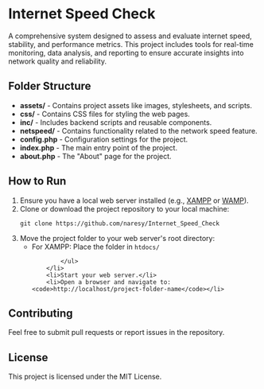 <h1>Internet Speed Check</h1>
<p>A comprehensive system designed to assess and evaluate internet speed, stability, and performance metrics. This project includes tools for real-time monitoring, data analysis, and reporting to ensure accurate insights into network quality and reliability.</p>

<h2>Folder Structure</h2>
<ul>
        <li><strong>assets/</strong> - Contains project assets like images, stylesheets, and scripts.</li>
        <li><strong>css/</strong> - Contains CSS files for styling the web pages.</li>
        <li><strong>inc/</strong> - Includes backend scripts and reusable components.</li>
        <li><strong>netspeed/</strong> - Contains functionality related to the network speed feature.</li>
        <li><strong>config.php</strong> - Configuration settings for the project.</li>
        <li><strong>index.php</strong> - The main entry point of the project.</li>
        <li><strong>about.php</strong> - The "About" page for the project.</li>
</ul>

<h2>How to Run</h2>
<ol>
        <li>Ensure you have a local web server installed (e.g., <a href="https://www.apachefriends.org/index.html">XAMPP</a> or <a href="https://www.wampserver.com/">WAMP</a>).</li>
        <li>Clone or download the project repository to your local machine:</li>
        <pre><code>git clone https://github.com/naresy/Internet_Speed_Check</code></pre>
        <li>Move the project folder to your web server's root directory:
            <ul>
                <li>For XAMPP: Place the folder in <code>htdocs/</code></li>
              
            </ul>
        </li>
        <li>Start your web server.</li>
        <li>Open a browser and navigate to: <code>http://localhost/project-folder-name</code></li>
</ol>

<h2>Contributing</h2>
<p>Feel free to submit pull requests or report issues in the repository.</p>

<h2>License</h2>
<p>This project is licensed under the MIT License.</p>

